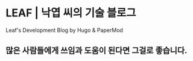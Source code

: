 # LEAF | 낙엽 씨의 기술 블로그

Leaf's Development Blog by Hugo & PaperMod

## 많은 사람들에게 쓰임과 도움이 된다면 그걸로 좋습니다.
